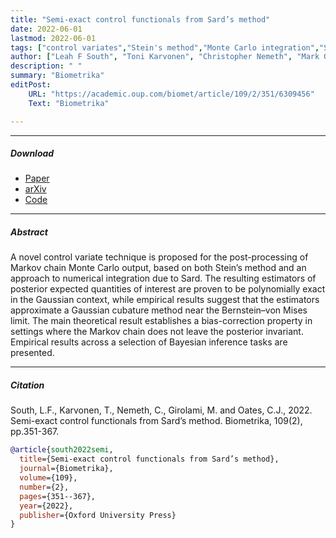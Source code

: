 ```yaml
---
title: "Semi-exact control functionals from Sard’s method"
date: 2022-06-01
lastmod: 2022-06-01
tags: ["control variates","Stein's method","Monte Carlo integration","Sard's method"]
author: ["Leah F South", "Toni Karvonen", "Christopher Nemeth", "Mark Girolami", "Chris J Oates"]
description: " "
summary: "Biometrika"
editPost:
    URL: "https://academic.oup.com/biomet/article/109/2/351/6309456"
    Text: "Biometrika"

---
```


---


##### Download

+ [Paper](https://academic.oup.com/biomet/article/109/2/351/6309456)
+ [arXiv](https://arxiv.org/abs/2002.00033)
+ [Code](https://cran.r-project.org/web/packages/ZVCV/index.html)



---
##### Abstract

A novel control variate technique is proposed for the post-processing of Markov chain Monte Carlo output, based on both Stein’s method and an approach to numerical integration due to Sard. The resulting estimators of posterior expected quantities of interest are proven to be polynomially exact in the Gaussian context, while empirical results suggest that the estimators approximate a Gaussian cubature method near the Bernstein–von Mises limit. The main theoretical result establishes a bias-correction property in settings where the Markov chain does not leave the posterior invariant. Empirical results across a selection of Bayesian inference tasks are presented.

---
##### Citation

South, L.F., Karvonen, T., Nemeth, C., Girolami, M. and Oates, C.J., 2022. Semi-exact control functionals from Sard’s method. Biometrika, 109(2), pp.351-367.

```BibTeX
@article{south2022semi,
  title={Semi-exact control functionals from Sard’s method},
  journal={Biometrika},
  volume={109},
  number={2},
  pages={351--367},
  year={2022},
  publisher={Oxford University Press}
}
```